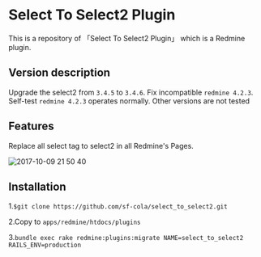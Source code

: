 # Select To Select2 Plugin

This is a repository of 「Select To Select2 Plugin」 which is a Redmine plugin.

## Version description

Upgrade the select2 from `3.4.5` to `3.4.6`.
Fix incompatible `redmine 4.2.3`.
Self-test `redmine 4.2.3` operates normally. Other versions are not tested

## Features

Replace all select tag to select2 in all Redmine's Pages.

![2017-10-09 21 50 40](https://user-images.githubusercontent.com/12267699/31339056-998c52f0-ad3c-11e7-88ea-bc7acf8cdf96.png)

## Installation

1.`$git clone https://github.com/sf-cola/select_to_select2.git`

2.Copy to `apps/redmine/htdocs/plugins`

3.`bundle exec rake redmine:plugins:migrate NAME=select_to_select2 RAILS_ENV=production`
